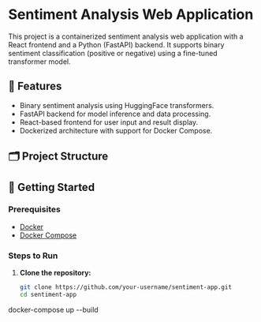# Sentiment Analysis Web Application

This project is a containerized sentiment analysis web application with a React frontend and a Python (FastAPI) backend. It supports binary sentiment classification (positive or negative) using a fine-tuned transformer model.

## 🧠 Features

- Binary sentiment analysis using HuggingFace transformers.
- FastAPI backend for model inference and data processing.
- React-based frontend for user input and result display.
- Dockerized architecture with support for Docker Compose.

## 🗂 Project Structure


## 🚀 Getting Started

### Prerequisites

- [Docker](https://www.docker.com/)
- [Docker Compose](https://docs.docker.com/compose/)

### Steps to Run

1. **Clone the repository:**
   ```bash
   git clone https://github.com/your-username/sentiment-app.git
   cd sentiment-app
docker-compose up --build
